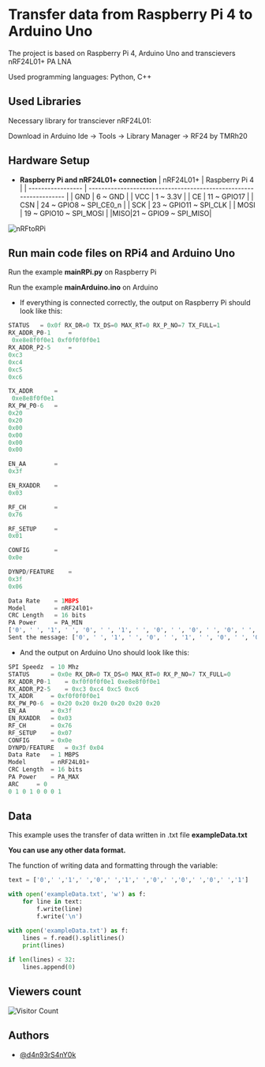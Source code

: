 # Transfer data from Raspberry Pi 4 to Arduino Uno

The project is based on Raspberry Pi 4, Arduino Uno and transcievers nRF24L01+ PA LNA

Used programming languages: Python, C++


## Used Libraries

Necessary library for transciever nRF24L01:

Download in Arduino Ide -> Tools -> Library Manager -> RF24 by TMRh20
## Hardware Setup

- **Raspberry Pi and nRF24L01+ connection**
| nRF24L01+             | Raspberry Pi 4                                                                |
| ----------------- | ------------------------------------------------------------------ |
| GND | 6 ~ GND |
| VCC | 1 ~ 3.3V |
| CE | 11 ~ GPIO17 |
| CSN | 24 ~ GPIO8 ~ SPI_CE0_n |
| SCK | 23 ~ GPIO11 ~ SPI_CLK |
| MOSI | 19 ~ GPIO10 ~ SPI_MOSI |
|MISO|21 ~ GPIO9 ~ SPI_MISO|

![nRFtoRPi](https://postimg.cc/9wwgJG2Q)


## Run main code files on RPi4 and Arduino Uno

Run the example **mainRPi.py** on Raspberry Pi 

Run the example **mainArduino.ino** on Arduino

- If everything is connected correctly, the output on Raspberry Pi should look like this:

```python
STATUS	 = 0x0f RX_DR=0 TX_DS=0 MAX_RT=0 RX_P_NO=7 TX_FULL=1
RX_ADDR_P0-1	 =
 0xe8e8f0f0e1 0xf0f0f0f0e1
RX_ADDR_P2-5	 =
0xc3
0xc4
0xc5
0xc6

TX_ADDR		 =
 0xe8e8f0f0e1
RX_PW_P0-6	 =
0x20
0x20
0x00
0x00
0x00
0x00

EN_AA		 =
0x3f

EN_RXADDR	 =
0x03

RF_CH		 =
0x76

RF_SETUP	 =
0x01

CONFIG		 =
0x0e

DYNPD/FEATURE	 =
0x3f
0x06

Data Rate	 = 1MBPS
Model		 = nRF24l01+
CRC Length	 = 16 bits
PA Power	 = PA_MIN
['0', ' ', '1', ' ', '0', ' ', '1', ' ', '0', ' ', '0', ' ', '0', ' ', '1']
Sent the message: ['0', ' ', '1', ' ', '0', ' ', '1', ' ', '0', ' ', '0', ' ', '0', ' ', '1', 0]

```

- And the output on Arduino Uno should look like this:

```python
SPI Speedz	= 10 Mhz
STATUS		= 0x0e RX_DR=0 TX_DS=0 MAX_RT=0 RX_P_NO=7 TX_FULL=0
RX_ADDR_P0-1	= 0xf0f0f0f0e1 0xe8e8f0f0e1
RX_ADDR_P2-5	= 0xc3 0xc4 0xc5 0xc6
TX_ADDR		= 0xf0f0f0f0e1
RX_PW_P0-6	= 0x20 0x20 0x20 0x20 0x20 0x20
EN_AA		= 0x3f
EN_RXADDR	= 0x03
RF_CH		= 0x76
RF_SETUP	= 0x07
CONFIG		= 0x0e
DYNPD/FEATURE	= 0x3f 0x04
Data Rate	= 1 MBPS
Model		= nRF24L01+
CRC Length	= 16 bits
PA Power	= PA_MAX
ARC		= 0
0 1 0 1 0 0 0 1

```
## Data

This example uses the transfer of data written in .txt file **exampleData.txt**

**You can use any other data format.**

The function of writing data and formatting through the variable:


```python
text = ['0',' ','1',' ','0',' ','1',' ','0',' ','0',' ','0',' ','1']

with open('exampleData.txt', 'w') as f:
	for line in text:
		f.write(line)
		f.write('\n')

with open('exampleData.txt') as f:
    lines = f.read().splitlines()
    print(lines)
    
if len(lines) < 32:
    lines.append(0)
```
## Viewers count

![Visitor Count](https://profile-counter.glitch.me/d4n93rS4nY0k/count.svg)



## Authors

- [@d4n93rS4nY0k](https://github.com/d4n93rS4nY0k)

